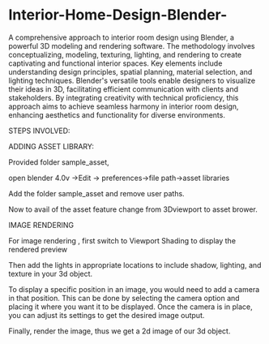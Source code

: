 # Interior-Home-Design-Blender-

A comprehensive approach to interior room design using Blender, a powerful 3D modeling and rendering software. The methodology involves conceptualizing, modeling, texturing, lighting, and rendering to create captivating and functional interior spaces. Key elements include understanding design principles, spatial planning, material selection, and lighting techniques. Blender's versatile tools enable designers to visualize their ideas in 3D, facilitating efficient communication with clients and stakeholders. By integrating creativity with technical proficiency, this approach aims to achieve seamless harmony in interior room design, enhancing aesthetics and functionality for diverse environments.

STEPS INVOLVED:

ADDING ASSET LIBRARY:

Provided folder sample_asset, 

open blender 4.0v ->Edit -> preferences->file path->asset libraries

Add the folder sample_asset and remove user paths.

Now to avail of the asset feature change from 3Dviewport to asset brower.

IMAGE RENDERING

For image rendering , first switch to Viewport Shading to display the rendered preview

Then add the lights in appropriate locations to include shadow, lighting, and texture in your 3d object.

To display a specific position in an image, you would need to add a camera in that position. This can be done by selecting the camera option and placing it where you want it to be displayed. Once the camera is in place, you can adjust its settings to get the desired image output.

Finally, render the image, thus we get a 2d image of our 3d object.


